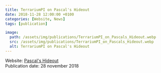 ```yaml
---
title: TerrariumPI on Pascal's Hideout
date: 2018-11-28 12:00:00 +0100
categories: [Website, News]
tags: [publication]

image:
  path: /assets/img/publications/TerrariumPI_on_Pascals_Hideout.webp
  src: /assets/img/publications/TerrariumPI_on_Pascals_Hideout.webp
  alt: TerrariumPI on Pascal's Hideout
---
```


Website: [Pascal's Hideout](https://pascal.kolyn.nl/raspberry-pi/)\
Publication date: 28 november 2018
